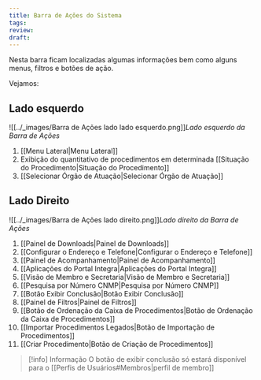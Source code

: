 ```yaml
---
title: Barra de Ações do Sistema
tags: 
review: 
draft:
---
```


Nesta barra ficam localizadas algumas informações bem como alguns menus, filtros e botões de ação. 

Vejamos:
## Lado esquerdo

![[../_images/Barra de Ações lado  lado esquerdo.png]]*Lado esquerdo da Barra de Ações*
1. [[Menu Lateral|Menu Lateral]]
2. Exibição do quantitativo de procedimentos em determinada [[Situação do Procedimento|Situação do Procedimento]]
3. [[Selecionar Órgão de Atuação|Selecionar Órgão de Atuação]]

## Lado Direito

![[../_images/Barra de Ações lado direito.png]]*Lado direito da Barra de Ações*
1. [[Painel de Downloads|Painel de Downloads]]
2. [[Configurar o Endereço e Telefone|Configurar o Endereço e Telefone]]
3. [[Painel de Acompanhamento|Painel de Acompanhamento]]
4. [[Aplicações do Portal Integra|Aplicações do Portal Integra]]
5. [[Visão de Membro e Secretaria|Visão de Membro e Secretaria]]
6. [[Pesquisa por Número CNMP|Pesquisa por Número CNMP]]
7. [[Botão Exibir Conclusão|Botão Exibir Conclusão]]
8. [[Painel de Filtros|Painel de Filtros]]
9. [[Botão de Ordenação da Caixa de Procedimentos|Botão de Ordenação da Caixa de Procedimentos]]
10. [[Importar Procedimentos Legados|Botão de Importação de Procedimentos]]
11. [[Criar Procedimento|Botão de Criação de Procedimentos]]

> [!info] Informação
> O botão de exibir conclusão só estará disponível para o [[Perfis de Usuários#Membros|perfil de membro]]

